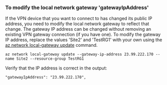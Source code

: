 ### To modify the local network gateway 'gatewayIpAddress'

If the VPN device that you want to connect to has changed its public IP address, you need to modify the local network gateway to reflect that change. The gateway IP address can be changed without removing an existing VPN gateway connection (if you have one). To modify the gateway IP address, replace the values 'Site2' and 'TestRG1' with your own using the [az network local-gateway update](https://docs.microsoft.com/cli/azure/network/local-gateway#az_network_local_gateway_update) command.

```azurecli
az network local-gateway update --gateway-ip-address 23.99.222.170 --name Site2 --resource-group TestRG1
```

Verify that the IP address is correct in the output:

```
"gatewayIpAddress": "23.99.222.170",
```